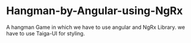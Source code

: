 # Hangman-by-Angular-using-NgRx
A hangman Game in which we have to use angular and NgRx Library. we have to use Taiga-UI for styling.
